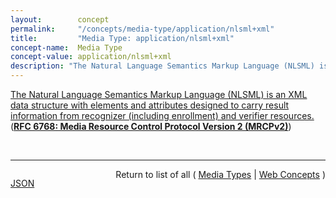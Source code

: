 ```yaml
---
layout:        concept
permalink:     "/concepts/media-type/application/nlsml+xml"
title:         "Media Type: application/nlsml+xml"
concept-name:  Media Type
concept-value: application/nlsml+xml
description: "The Natural Language Semantics Markup Language (NLSML) is an XML data structure with elements and attributes designed to carry result information from recognizer (including enrollment) and verifier resources."
---
```


[The Natural Language Semantics Markup Language (NLSML) is an XML data structure with elements and attributes designed to carry result information from recognizer (including enrollment) and verifier resources.](http://tools.ietf.org/html/rfc6787#section-6.3.1 "Read documentation for Media Type &#34;application/nlsml+xml&#34;") (**[RFC 6768: Media Resource Control Protocol Version 2 (MRCPv2)](/specs/IETF/RFC/6768 "The Media Resource Control Protocol Version 2 (MRCPv2) allows client hosts to control media service resources such as speech synthesizers, recognizers, verifiers, and identifiers residing in servers on the network. MRCPv2 is not a &#34;stand-alone&#34; protocol -- it relies on other protocols, such as the Session Initiation Protocol (SIP), to coordinate MRCPv2 clients and servers and manage sessions between them, and the Session Description Protocol (SDP) to describe, discover, and exchange capabilities. It also depends on SIP and SDP to establish the media sessions and associated parameters between the media source or sink and the media server. Once this is done, the MRCPv2 exchange operates over the control session established above, allowing the client to control the media processing resources on the speech resource server.")**)

<br/>
<hr/>

<p style="float : left"><a href="./application/nlsml+xml.json" title="JSON representing this particular Web Concept value">JSON</a></p>
<p style="text-align: right">Return to list of all ( <a href="../media-type/">Media Types</a> | <a href="../">Web Concepts</a> )</p>
